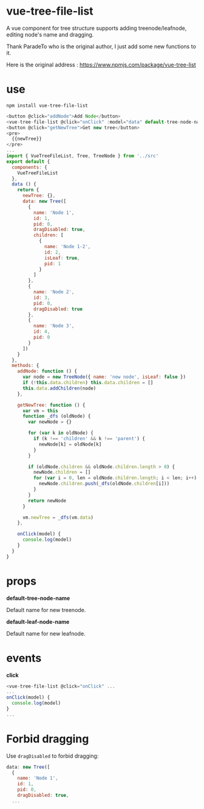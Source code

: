 # vue-tree-file-list
A vue component for tree structure supports adding treenode/leafnode, editing node's name and dragging.

Thank ParadeTo who is the original author, I just add some new functions to it.

Here is the original address : https://www.npmjs.com/package/vue-tree-list

# use
``npm install vue-tree-file-list``

```javascript
<button @click="addNode">Add Node</button>
<vue-tree-file-list @click="onClick" :model="data" default-tree-node-name="new node" default-leaf-node-name="new leaf"></vue-tree-file-list>
<button @click="getNewTree">Get new tree</button>
<pre>
  {{newTree}}
</pre>
...
import { VueTreeFileList, Tree, TreeNode } from '../src'
export default {
  components: {
    VueTreeFileList
  },
  data () {
    return {
      newTree: {},
      data: new Tree([
        {
          name: 'Node 1',
          id: 1,
          pid: 0,
          dragDisabled: true,
          children: [
            {
              name: 'Node 1-2',
              id: 2,
              isLeaf: true,
              pid: 1
            }
          ]
        },
        {
          name: 'Node 2',
          id: 3,
          pid: 0,
          dragDisabled: true
        },
        {
          name: 'Node 3',
          id: 4,
          pid: 0
        }
      ])
    }
  },
  methods: {
    addNode: function () {
      var node = new TreeNode({ name: 'new node', isLeaf: false })
      if (!this.data.children) this.data.children = []
      this.data.addChildren(node)
    },

    getNewTree: function () {
      var vm = this
      function _dfs (oldNode) {
        var newNode = {}

        for (var k in oldNode) {
          if (k !== 'children' && k !== 'parent') {
            newNode[k] = oldNode[k]
          }
        }

        if (oldNode.children && oldNode.children.length > 0) {
          newNode.children = []
          for (var i = 0, len = oldNode.children.length; i < len; i++) {
            newNode.children.push(_dfs(oldNode.children[i]))
          }
        }
        return newNode
      }

      vm.newTree = _dfs(vm.data)
    },

    onClick(model) {
      console.log(model)
    }
  }
}
```

# props
**default-tree-node-name**
 
 Default name for new treenode.

**default-leaf-node-name**

Default name for new leafnode.

# events
**click**

```javascript
<vue-tree-file-list @click="onClick" ...
...
onClick(model) {
  console.log(model)
}
...
```

# Forbid dragging
Use `dragDisabled` to forbid dragging:
```javascript
data: new Tree([
  {
    name: 'Node 1',
    id: 1,
    pid: 0,
    dragDisabled: true,
  ...
```

